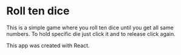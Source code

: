 # Roll ten dice

This is a simple game where you roll ten dice until you get all same numbers.
To hold specific die just click it and to release click again.

This app was created with React.
